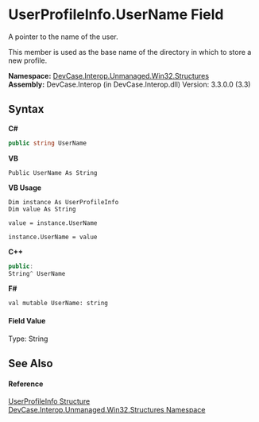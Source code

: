 # UserProfileInfo.UserName Field
 

A pointer to the name of the user. 

 This member is used as the base name of the directory in which to store a new profile.

**Namespace:**&nbsp;<a href="N_DevCase_Interop_Unmanaged_Win32_Structures">DevCase.Interop.Unmanaged.Win32.Structures</a><br />**Assembly:**&nbsp;DevCase.Interop (in DevCase.Interop.dll) Version: 3.3.0.0 (3.3)

## Syntax

**C#**<br />
``` C#
public string UserName
```

**VB**<br />
``` VB
Public UserName As String
```

**VB Usage**<br />
``` VB Usage
Dim instance As UserProfileInfo
Dim value As String

value = instance.UserName

instance.UserName = value
```

**C++**<br />
``` C++
public:
String^ UserName
```

**F#**<br />
``` F#
val mutable UserName: string
```


#### Field Value
Type: String

## See Also


#### Reference
<a href="T_DevCase_Interop_Unmanaged_Win32_Structures_UserProfileInfo">UserProfileInfo Structure</a><br /><a href="N_DevCase_Interop_Unmanaged_Win32_Structures">DevCase.Interop.Unmanaged.Win32.Structures Namespace</a><br />
